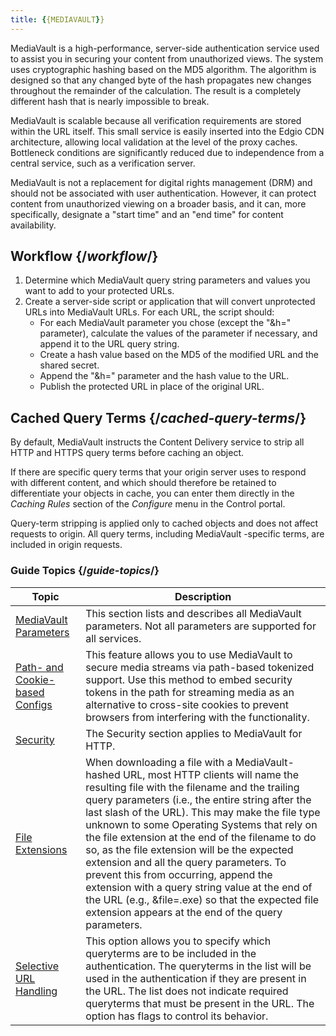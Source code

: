 ```yaml
---
title: {{MEDIAVAULT}}
---
```

<!-- do not link to this page
do table with topic/ description -->
MediaVault is a high-performance, server-side authentication service used to assist you in securing your content from unauthorized views. The system uses cryptographic hashing based on the MD5 algorithm. The algorithm is designed so that any changed byte of the hash propagates new changes throughout the remainder of the calculation. The result is a completely different hash that is nearly impossible to break.

MediaVault is scalable because all verification requirements are stored within the URL itself. This small service is easily inserted into the Edgio CDN architecture, allowing local validation at the level of the proxy caches. Bottleneck conditions are significantly reduced due to independence from a central service, such as a verification server.

MediaVault is not a replacement for digital rights management (DRM) and should not be associated with user authentication. However, it can protect content from unauthorized viewing on a broader basis, and it can, more specifically, designate a "start time" and an "end time" for content availability.

## Workflow   {/*workflow*/}
1. Determine which MediaVault query string parameters and values you want to add to your protected URLs.
2. Create a server-side script or application that will convert unprotected URLs into MediaVault URLs. For each URL, the script should:
    - For each MediaVault parameter you chose (except the "&h=" parameter), calculate the values of the parameter if necessary, and append it to the URL query string.
    - Create a hash value based on the MD5 of the modified URL and the shared secret.
    - Append the "&h=" parameter and the hash value to the URL.
    - Publish the protected URL in place of the original URL.

## Cached Query Terms  {/*cached-query-terms*/}
By default, MediaVault instructs the Content Delivery service to strip all HTTP and HTTPS query terms before caching an object.

If there are specific query terms that your origin server uses to respond with different content, and which should therefore be retained to differentiate your objects in cache, you can enter them directly in the *Caching Rules* section of the *Configure* menu in the Control portal.

<Callout type="info">Query-term stripping is applied only to cached objects and does not affect requests to origin. All query terms, including MediaVault -specific terms, are included in origin requests.</Callout>

### Guide Topics {/*guide-topics*/}
|Topic| Description|
|---|---|
|[MediaVault Parameters](/delivery/delivery/mediavault/mediavault_parameters)|This section lists and describes all MediaVault parameters. Not all parameters are supported for all services.|
|[Path- and Cookie-based Configs](/delivery/delivery/mediavault/path_and_cookie_based_mediavault)|This feature allows you to use MediaVault to secure media streams via path-based tokenized support. Use this method to embed security tokens in the path for streaming media as an alternative to cross-site cookies to prevent browsers from interfering with the functionality.|
|[Security](/delivery/delivery/mediavault/security)|The Security section applies to MediaVault for HTTP.|
|[File Extensions](/delivery/delivery/mediavault/file_extensions)|When downloading a file with a MediaVault-hashed URL, most HTTP clients will name the resulting file with the filename and the trailing query parameters (i.e., the entire string after the last slash of the URL). This may make the file type unknown to some Operating Systems that rely on the file extension at the end of the filename to do so, as the file extension will be the expected extension and all the query parameters. To prevent this from occurring, append the extension with a query string value at the end of the URL (e.g., &file=.exe) so that the expected file extension appears at the end of the query parameters.|
|[Selective URL Handling](/delivery/delivery/mediavault/selective_url_handling)|This option allows you to specify which queryterms are to be included in the authentication. The queryterms in the list will be used in the authentication if they are present in the URL. The list does not indicate required queryterms that must be present in the URL. The option has flags to control its behavior.|
